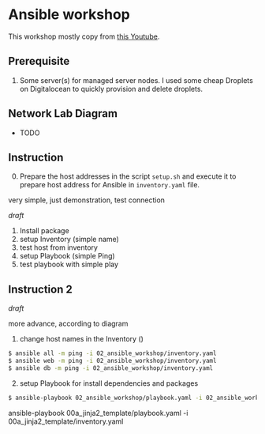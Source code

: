 # Ansible workshop

This workshop mostly copy from [this Youtube](https://www.youtube.com/watch?v=kWSlAGp4Z1k&t=1981s).

## Prerequisite

1. Some server(s) for managed server nodes. I used some cheap Droplets on Digitalocean to quickly provision and delete droplets.

## Network Lab Diagram

- TODO


## Instruction

0. Prepare the host addresses in the script `setup.sh` and execute it to prepare host address for Ansible in `inventory.yaml` file.

very simple, just demonstration, test connection

*draft*

1. Install package
2. setup Inventory (simple name)
3. test host from inventory
4. setup Playbook (simple Ping)
5. test playbook with simple play

## Instruction 2

*draft*

more advance, according to diagram

1. change host names in the Inventory ()
```sh
$ ansible all -m ping -i 02_ansible_workshop/inventory.yaml
$ ansible web -m ping -i 02_ansible_workshop/inventory.yaml
$ ansible db -m ping -i 02_ansible_workshop/inventory.yaml
```

2. setup Playbook for install dependencies and packages

```sh
$ ansible-playbook 02_ansible_workshop/playbook.yaml -i 02_ansible_workshop/inventory.yaml
```

ansible-playbook 00a_jinja2_template/playbook.yaml -i 00a_jinja2_template/inventory.yaml